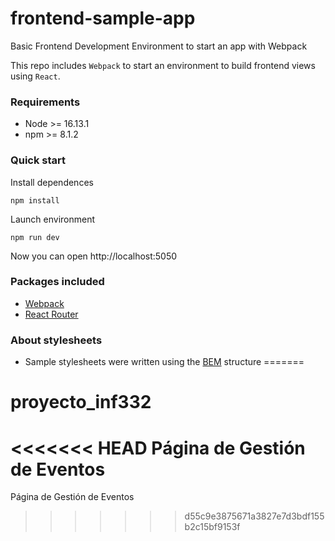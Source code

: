 # frontend-sample-app

Basic Frontend Development Environment to start an app with Webpack

This repo includes `Webpack` to start an environment to build frontend views using `React`.

### Requirements

- Node >= 16.13.1
- npm >= 8.1.2

### Quick start

Install dependences

```
npm install
```

Launch environment

```
npm run dev
```

Now you can open http://localhost:5050

### Packages included

- [Webpack](https://webpack.js.org/)
- [React Router](https://reactrouter.com/en/main)

### About stylesheets

- Sample stylesheets were written using the [BEM](https://getbem.com/) structure
=======
# proyecto_inf332
<<<<<<< HEAD
Página de Gestión de Eventos
=======
Página de Gestión de Eventos

>>>>>>> d55c9e3875671a3827e7d3bdf155b2c15bf9153f
